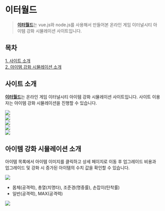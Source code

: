 # 이터월드
> <strong><a href="http://cf24eter.cafe24app.com/" target="_blank" title="새 창 열림">이터월드</a></strong>는 vue.js와 node.js를 사용해서 만들어본 온라인 게임 이터널시티 아이템 강화 시뮬레이션 사이트입니다.<br>

## 목차
[1. 사이트 소개](#사이트-소개)<br>
[2. 아이템 강화 시뮬레이션 소개](#아이템-강화-시뮬레이션-소개)<br>


## 사이트 소개
<strong><a href="http://cf24eter.cafe24app.com/" target="_blank" title="새 창 열림">이터월드</a></strong>는 온라인 게임 이터널시티 아이템 강화 시뮬레이션 사이트입니다. 사이트 이용자는 아이템 강화 시뮬레이션을 진행할 수 있습니다.<br>

![](https://raw.githubusercontent.com/github-denver/images/master/denver-world/images/001.jpg)<br>
![](https://raw.githubusercontent.com/github-denver/images/master/denver-world/images/002.jpg)<br>
![](https://raw.githubusercontent.com/github-denver/images/master/denver-world/images/003.jpg)<br>
![](https://raw.githubusercontent.com/github-denver/images/master/denver-world/images/004.jpg)<br>
![](https://raw.githubusercontent.com/github-denver/images/master/denver-world/images/005.jpg)<br>

## 아이템 강화 시뮬레이션 소개
아이템 목록에서 아이템 이미지를 클릭하고 상세 페이지로 이동 후 업그레이드 비용과 업그레이드 및 강화 시 증가된 아이템의 수치 값을 확인할 수 있습니다.<br>

![](https://raw.githubusercontent.com/github-denver/images/master/denver-world/images/006.jpg)<br>

+ 몸체(공격력), 총열(치명타), 조준경(명중률), 손잡이(탄착률)<br>
+ 일반(공격력), MAX(공격력)<br>

![](https://raw.githubusercontent.com/github-denver/images/master/denver-world/images/007.jpg)<br>
